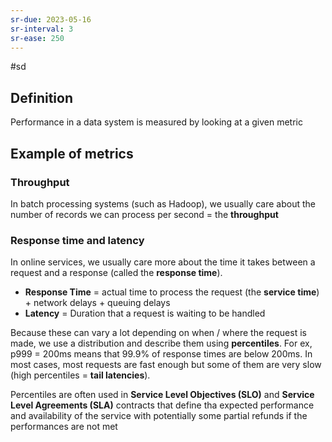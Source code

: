 ```yaml
---
sr-due: 2023-05-16
sr-interval: 3
sr-ease: 250
---
```


#sd

## Definition

Performance in a data system is measured by looking at a given metric

## Example of metrics

### Throughput

In batch processing systems (such as Hadoop), we usually care about the number of records we can process per second = the **throughput**

### Response time and latency

In online services, we usually care more about the time it takes between a request and a response (called the **response time**).

- **Response Time** = actual time to process the request (the **service time**) + network delays + queuing delays
- **Latency** = Duration that a request is waiting to be handled

Because these can vary a lot depending on when / where the request is made, we use a distribution and describe them using **percentiles**. For ex, p999 = 200ms means that 99.9% of response times are below 200ms.
In most cases, most requests are fast enough but some of them are very slow (high percentiles = **tail latencies**).

Percentiles are often used in **Service Level Objectives (SLO)** and **Service Level Agreements (SLA)** contracts that define tha expected performance and availability of the service with potentially some partial refunds if the performances are not met
